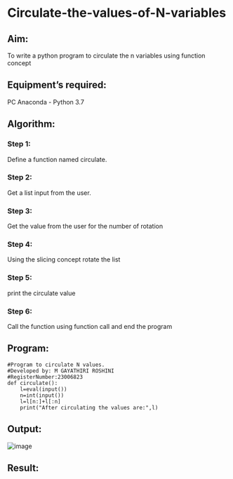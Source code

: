 # Circulate-the-values-of-N-variables
## Aim:
To write a python program to circulate the n variables using function concept
## Equipment’s required:
PC
Anaconda - Python 3.7
## Algorithm: 
### Step 1: 
Define a function named circulate.
### Step 2: 
Get a list input from the user.
### Step 3: 
Get the value from the user for the number of rotation
### Step 4: 
Using the slicing concept rotate the list

### Step 5: 
print the circulate value
### Step 6: 
Call the function using function call and end the program 
## Program:
~~~
#Program to circulate N values.
#Developed by: M GAYATHIRI ROSHINI
#RegisterNumber:23006823
def circulate():
    l=eval(input())
    n=int(input())
    l=l[n:]+l[:n]
    print("After circulating the values are:",l)
~~~
## Output:
![image](https://github.com/23006823/Circulate-the-values-of-N-variables/assets/138971409/1e3a2f03-d346-4b21-b94e-5d070f6a1596)


## Result:
